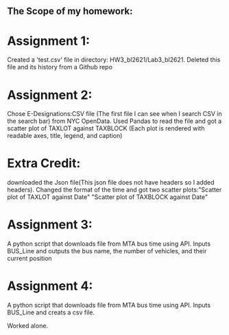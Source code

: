 
## The Scope of my homework:
# Assignment 1:
Created a 'test.csv' file in directory: HW3_bl2621/Lab3_bl2621. Deleted this file and its history from a Github repo

# Assignment 2:
Chose E-Designations:CSV file (The first file I can see when I search CSV in the search bar) from NYC OpenData. 
Used Pandas to read the file and got a scatter plot of TAXLOT against TAXBLOCK
(Each plot is rendered with readable axes, title, legend, and caption)

# Extra Credit:
downloaded the Json file(This json file does not have headers so I added headers). Changed the format of the time and got two scatter plots:"Scatter plot of TAXLOT against Date" "Scatter plot of TAXBLOCK against Date"

# Assignment 3:
A python script that downloads file from MTA bus time using API. Inputs BUS_Line and outputs the bus name,
the number of vehicles, and their current position

# Assignment 4:
A python script that downloads file from MTA bus time using API. Inputs BUS_Line and creats a csv file.

Worked alone.
